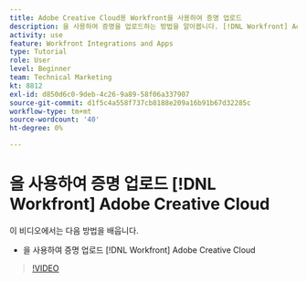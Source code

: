 ```yaml
---
title: Adobe Creative Cloud용 Workfront을 사용하여 증명 업로드
description: 을 사용하여 증명을 업로드하는 방법을 알아봅니다. [!DNL Workfront] Adobe Creative Cloud
activity: use
feature: Workfront Integrations and Apps
type: Tutorial
role: User
level: Beginner
team: Technical Marketing
kt: 8812
exl-id: d850d6c0-9deb-4c26-9a89-58f06a337907
source-git-commit: d1f5c4a558f737cb8188e209a16b91b67d32285c
workflow-type: tm+mt
source-wordcount: '40'
ht-degree: 0%

---
```


# 을 사용하여 증명 업로드 [!DNL Workfront] Adobe Creative Cloud

이 비디오에서는 다음 방법을 배웁니다.

* 을 사용하여 증명 업로드 [!DNL Workfront] Adobe Creative Cloud

>[!VIDEO](https://video.tv.adobe.com/v/335113/?quality=12)
